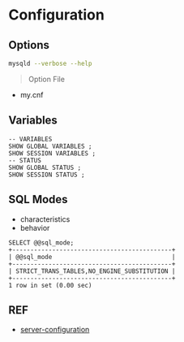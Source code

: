 # Configuration

## Options

```bash
mysqld --verbose --help
```
> Option File
- my.cnf

## Variables

```mysql
-- VARIABLES
SHOW GLOBAL VARIABLES ;
SHOW SESSION VARIABLES ;
-- STATUS
SHOW GLOBAL STATUS ;
SHOW SESSION STATUS ;
```

## SQL Modes

- characteristics
- behavior

```mysql
SELECT @@sql_mode;
+--------------------------------------------+
| @@sql_mode                                 |
+--------------------------------------------+
| STRICT_TRANS_TABLES,NO_ENGINE_SUBSTITUTION |
+--------------------------------------------+
1 row in set (0.00 sec)

```

## REF

- [server-configuration](https://dev.mysql.com/doc/refman/5.6/en/server-configuration.html)